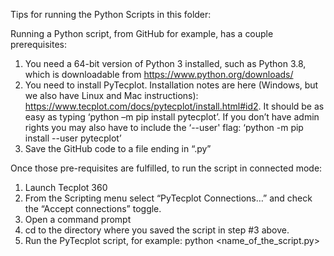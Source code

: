 Tips for running the Python Scripts in this folder:

Running a Python script, from GitHub for example, has a couple prerequisites:
1.	You need a 64-bit version of Python 3 installed, such as Python 3.8, which is downloadable from https://www.python.org/downloads/
2.	You need to install PyTecplot.  Installation notes are here (Windows, but we also have Linux and Mac instructions): https://www.tecplot.com/docs/pytecplot/install.html#id2.  It should be as easy as typing ‘python –m pip install pytecplot’.  If you don’t have admin rights you may also have to include the ‘--user' flag: ‘python -m pip install --user pytecplot’
3.	Save the GitHub code to a file ending in “.py”
 
Once those pre-requisites are fulfilled, to run the script in connected mode: 
1.	Launch Tecplot 360 
2.	From the Scripting menu select “PyTecplot Connections…” and check the “Accept connections” toggle. 
3.	Open a command prompt 
4.	cd to the directory where you saved the script in step #3 above. 
5.	Run the PyTecplot script, for example:
        python <name_of_the_script.py>
